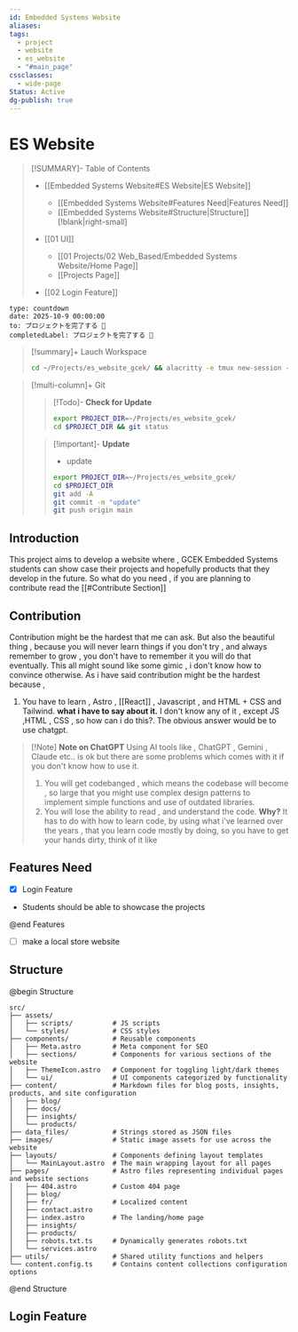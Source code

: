 ```yaml
---
id: Embedded Systems Website
aliases: 
tags:
  - project
  - website
  - es_website
  - "#main_page"
cssclasses:
  - wide-page
Status: Active
dg-publish: true
---
```


# ES Website


>[!SUMMARY]- Table of Contents
>- [[Embedded Systems Website#ES Website|ES Website]]
>    - [[Embedded Systems Website#Features Need|Features Need]]
>    - [[Embedded Systems Website#Structure|Structure]]
> [!blank|right-small]
>
> - [[01 UI]]
>   - [[01 Projects/02 Web_Based/Embedded Systems Website/Home Page]]
>   - [[Projects Page]]
> - [[02 Login Feature]]

```widgets
type: countdown
date: 2025-10-9 00:00:00
to: プロジェクトを完了する 🎉
completedLabel: プロジェクトを完了する 🎉
```

> [!summary]+ Lauch Workspace
>
> ```bash
> cd ~/Projects/es_website_gcek/ && alacritty -e tmux new-session -A -s  Website
> ```

> [!multi-column]+ Git
>
> > [!Todo]- **Check for Update**
> >
> > ```bash
> > export PROJECT_DIR=~/Projects/es_website_gcek/
> > cd $PROJECT_DIR && git status
> > ```
>
> > [!important]- **Update**
> >
> > - update
> >
> > ```bash
> > export PROJECT_DIR=~/Projects/es_website_gcek/
> > cd $PROJECT_DIR
> > git add -A
> > git commit -m "update"
> > git push origin main
> > ```


## Introduction 
This project aims to develop a website where , GCEK Embedded Systems students can show case their projects and hopefully products that they develop in the future. 
So what do you need , if you are planning to contribute read the [[#Contribute Section]] 
## Contribution
Contribution might be the hardest that me can ask. But also the beautiful thing , because you will never learn things if you don't try , and always remember to grow , you don't have to remember it you will do that eventually. This all might sound like some gimic , i don't know how to convince otherwise. 
As i have said contribution might be the hardest because , 
1. You have to learn , Astro , [[React]] , Javascript , and HTML + CSS and Tailwind. 
**what i have to say about it.**
I don't know any of it , except JS ,HTML , CSS , so how can i do this?. The obvious answer would be to use chatgpt.

>[!Note] **Note on ChatGPT**
>Using AI tools like , ChatGPT , Gemini , Claude etc..  is ok but there are some problems which comes with it if you don't know how to use it. 
>1. You will get codebanged , which means the codebase will become , so large that you might use complex design patterns to implement simple functions and use of outdated libraries. 
>2. You will lose the ability to read , and understand the code. **Why?**
>It has to do with how to learn code, by using what i've learned over the years , that you learn code mostly by doing, so you have to get your hands dirty, think of it like 
## Features Need

- [x] Login Feature
- Students should be able to showcase the projects

@end Features

- [ ] make a local store website

## Structure

@begin Structure

```
src/
├── assets/
│   ├── scripts/          # JS scripts
│   └── styles/           # CSS styles
├── components/           # Reusable components
│   ├── Meta.astro        # Meta component for SEO
│   ├── sections/         # Components for various sections of the website
│   ├── ThemeIcon.astro   # Component for toggling light/dark themes
│   └── ui/               # UI components categorized by functionality
├── content/              # Markdown files for blog posts, insights, products, and site configuration
│   ├── blog/
│   ├── docs/
│   ├── insights/
│   └── products/
├── data_files/           # Strings stored as JSON files
├── images/               # Static image assets for use across the website
├── layouts/              # Components defining layout templates
│   └── MainLayout.astro  # The main wrapping layout for all pages
├── pages/                # Astro files representing individual pages and website sections
│   ├── 404.astro         # Custom 404 page
│   ├── blog/
│   ├── fr/               # Localized content
│   ├── contact.astro
│   ├── index.astro       # The landing/home page
│   ├── insights/
│   ├── products/
│   ├── robots.txt.ts     # Dynamically generates robots.txt
│   └── services.astro
├── utils/                # Shared utility functions and helpers
└── content.config.ts     # Contains content collections configuration options
```

@end Structure



## Login Feature 

